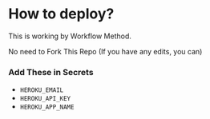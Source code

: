 # How to deploy?

This is working by Workflow Method.

No need to Fork This Repo (If you have any edits, you can)

### Add These in Secrets

- `HEROKU_EMAIL`
- `HEROKU_API_KEY`
- `HEROKU_APP_NAME`
